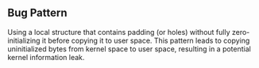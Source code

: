 ## Bug Pattern

Using a local structure that contains padding (or holes) without fully zero-initializing it before copying it to user space. This pattern leads to copying uninitialized bytes from kernel space to user space, resulting in a potential kernel information leak.